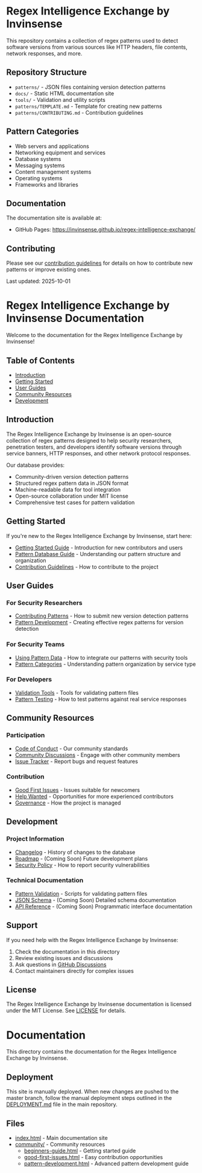 # Regex Intelligence Exchange by Invinsense

This repository contains a collection of regex patterns used to detect software versions from various sources like HTTP headers, file contents, network responses, and more.

## Repository Structure

- `patterns/` - JSON files containing version detection patterns
- `docs/` - Static HTML documentation site
- `tools/` - Validation and utility scripts
- `patterns/TEMPLATE.md` - Template for creating new patterns
- `patterns/CONTRIBUTING.md` - Contribution guidelines

## Pattern Categories

- Web servers and applications
- Networking equipment and services
- Database systems
- Messaging systems
- Content management systems
- Operating systems
- Frameworks and libraries

## Documentation

The documentation site is available at:
- GitHub Pages: https://invinsense.github.io/regex-intelligence-exchange/

## Contributing

Please see our [contribution guidelines](patterns/CONTRIBUTING.md) for details on how to contribute new patterns or improve existing ones.

Last updated: 2025-10-01

# Regex Intelligence Exchange by Invinsense Documentation

Welcome to the documentation for the Regex Intelligence Exchange by Invinsense!

## Table of Contents
- [Introduction](#introduction)
- [Getting Started](#getting-started)
- [User Guides](#user-guides)
- [Community Resources](#community-resources)
- [Development](#development)

## Introduction

The Regex Intelligence Exchange by Invinsense is an open-source collection of regex patterns designed to help security researchers, penetration testers, and developers identify software versions through service banners, HTTP responses, and other network protocol responses.

Our database provides:
- Community-driven version detection patterns
- Structured regex pattern data in JSON format
- Machine-readable data for tool integration
- Open-source collaboration under MIT license
- Comprehensive test cases for pattern validation

## Getting Started

If you're new to the Regex Intelligence Exchange by Invinsense, start here:

- [Getting Started Guide](community/beginners-guide.html) - Introduction for new contributors and users
- [Pattern Database Guide](community/pattern-development.html) - Understanding our pattern structure and organization
- [Contribution Guidelines](../patterns/CONTRIBUTING.md) - How to contribute to the project

## User Guides

### For Security Researchers
- [Contributing Patterns](../patterns/CONTRIBUTING.md) - How to submit new version detection patterns
- [Pattern Development](community/pattern-development.html) - Creating effective regex patterns for version detection

### For Security Teams
- [Using Pattern Data](../patterns/README.md) - How to integrate our patterns with security tools
- [Pattern Categories](../patterns/README.md) - Understanding pattern organization by service type

### For Developers
- [Validation Tools](../tools/README.md) - Tools for validating pattern files
- [Pattern Testing](../tools/README.md) - How to test patterns against real service responses

## Community Resources

### Participation
- [Code of Conduct](../CODE_OF_CONDUCT.md) - Our community standards
- [Community Discussions](https://github.com/Invinsense/regex-intelligence-exchange/discussions) - Engage with other community members
- [Issue Tracker](https://github.com/Invinsense/regex-intelligence-exchange/issues) - Report bugs and request features

### Contribution
- [Good First Issues](https://github.com/Invinsense/regex-intelligence-exchange/issues?q=is%3Aissue+is%3Aopen+label%3A%22good+first+issue%22) - Issues suitable for newcomers
- [Help Wanted](https://github.com/Invinsense/regex-intelligence-exchange/issues?q=is%3Aissue+is%3Aopen+label%3A%22help+wanted%22) - Opportunities for more experienced contributors
- [Governance](#) - How the project is managed

## Development

### Project Information
- [Changelog](../RELEASE.md) - History of changes to the database
- [Roadmap](#) - (Coming Soon) Future development plans
- [Security Policy](../SECURITY.md) - How to report security vulnerabilities

### Technical Documentation
- [Pattern Validation](../tools/validate-pattern.py) - Scripts for validating pattern files
- [JSON Schema](#) - (Coming Soon) Detailed schema documentation
- [API Reference](#) - (Coming Soon) Programmatic interface documentation

## Support

If you need help with the Regex Intelligence Exchange by Invinsense:

1. Check the documentation in this directory
2. Review existing issues and discussions
3. Ask questions in [GitHub Discussions](https://github.com/Invinsense/regex-intelligence-exchange/discussions)
4. Contact maintainers directly for complex issues

## License

The Regex Intelligence Exchange by Invinsense documentation is licensed under the MIT License. See [LICENSE](../LICENSE) for details.

# Documentation

This directory contains the documentation for the Regex Intelligence Exchange by Invinsense.

## Deployment

This site is manually deployed. When new changes are pushed to the master branch, follow the manual deployment steps outlined in the [DEPLOYMENT.md](../DEPLOYMENT.md) file in the main repository.

## Files

- [index.html](index.html) - Main documentation site
- [community/](community/) - Community resources
  - [beginners-guide.html](community/beginners-guide.html) - Getting started guide
  - [good-first-issues.html](community/good-first-issues.html) - Easy contribution opportunities
  - [pattern-development.html](community/pattern-development.html) - Advanced pattern development guide
